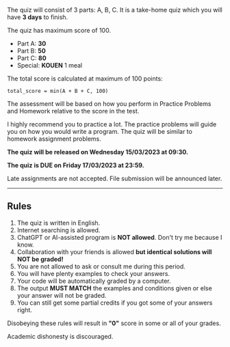 The quiz will consist of 3 parts: A, B, C. It is a take-home quiz which you will 
have **3 days** to finish.

The quiz has maximum score of 100.

* Part A: **30**
* Part B: **50**
* Part C: **80**
* Special: **KOUEN** 1 meal

The total score is calculated at maximum of 100 points:

`total_score = min(A + B + C, 100)`

The assessment will be based on how you perform in Practice Problems and Homework relative 
to the score in the test.

I highly recommend you to practice a lot. 
The practice problems will guide you on how you would write a program. 
The quiz will be similar to homework assignment problems.

**The quiz will be released on Wednesday 15/03/2023 at 09:30.**

**The quiz is DUE on Friday 17/03/2023 at 23:59.**

Late assignments are not accepted. File submission will be announced later.

<hr>

## Rules

1. The quiz is written in English.
2. Internet searching is allowed.
3. ChatGPT or AI-assisted program is **NOT allowed**. Don't try me because I know.
4. Collaboration with your friends is allowed
**but identical solutions will NOT be graded!**
5. You are not allowed to ask or consult me during this period.
6. You will have plenty examples to check your answers.
7. Your code will be automatically graded by a computer.
8. The output **MUST MATCH** the examples and conditions given or 
else your answer will not be graded.
9. You can still get some partial credits if you got some of your answers right.

Disobeying these rules will result in **"0"** score in some or all of your grades.

Academic dishonesty is discouraged.
